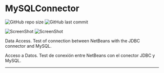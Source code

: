 # MySQLConnector

![GitHub repo size](https://img.shields.io/github/repo-size/dfleper/MySQLConnector?logo=github)
![GitHub last commit](https://img.shields.io/github/last-commit/dfleper/MySQLConnector?color=blue&label=%C3%BAltimo%20commit&logo=github&logoColor=white)

![ScreenShot](https://github.com/DomingoFleitas/MySQLConnector/blob/master/src/ScreenShot/Connector001.png)
![ScreenShot](https://github.com/DomingoFleitas/MySQLConnector/blob/master/src/ScreenShot/Connector002.png)

Data Access. Test of connection between NetBeans with the JDBC connector and MySQL.

Acceso a Datos. Test de conexión entre NetBeans con el conector JDBC y MySQL.

-----
